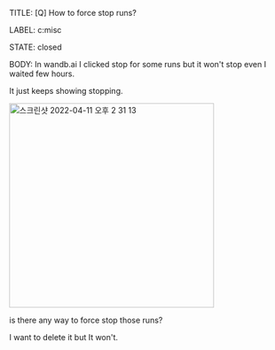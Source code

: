 TITLE:
[Q] How to force stop runs?

LABEL:
c:misc

STATE:
closed

BODY:
In wandb.ai I clicked stop for some runs but it won't stop even I waited few hours.

It just keeps showing stopping.

<img width="369" alt="스크린샷 2022-04-11 오후 2 31 13" src="https://user-images.githubusercontent.com/53941554/162670949-b439ef95-13e5-4578-ad5e-2a98af2834ce.png">

is there any way to force stop those runs?

I want to delete it but It won't.
 

